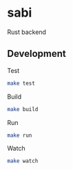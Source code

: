 # sabi

Rust backend

## Development

Test

```sh
make test
```

Build

```sh
make build
```

Run

```sh
make run
```

Watch

```sh
make watch
```
